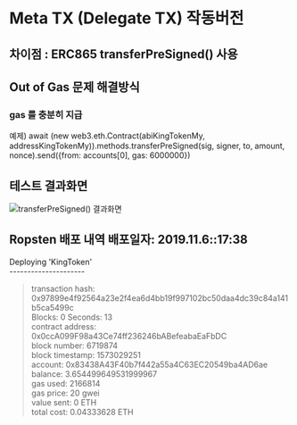 
# Meta TX (Delegate TX) 작동버전                <br>

## 차이점 : ERC865  transferPreSigned()  사용       <br>

## Out of Gas 문제 해결방식     <br>
### gas 를 충분히 지급         <br>
예제) 
await (new web3.eth.Contract(abiKingTokenMy, addressKingTokenMy)).methods.transferPreSigned(sig, signer, to, amount, nonce).send({from: accounts[0], gas: 6000000})   <br>

## 테스트 결과화면
![transferPreSigned() 결과화면](https://user-images.githubusercontent.com/24896007/68275763-e1746580-00af-11ea-9a42-a639f00b8933.png)


## Ropsten 배포 내역        배포일자: 2019.11.6::17:38
Deploying 'KingToken'                                                                                   <br>
   ---------------------                                                                                <br>
   > transaction hash:    0x97899e4f92564a23e2f4ea6d4bb19f997102bc50daa4dc39c84a141b5ca5499c            <br>
   > Blocks: 0            Seconds: 13                                                                   <br>
   > contract address:    0x0ccA099F98a43Ce74ff236246bABefeabaEaFbDC                                    <br>
   > block number:        6719874                                                                       <br>
   > block timestamp:     1573029251                                                                    <br>
   > account:             0x83438A43F40b7f442a55a4C63EC20549ba4AD6ae                                    <br>
   > balance:             3.654499649531999967                                                          <br>
   > gas used:            2166814                                                                       <br>
   > gas price:           20 gwei                                                                       <br>
   > value sent:          0 ETH                                                                         <br>
   > total cost:          0.04333628 ETH                                                                <br>